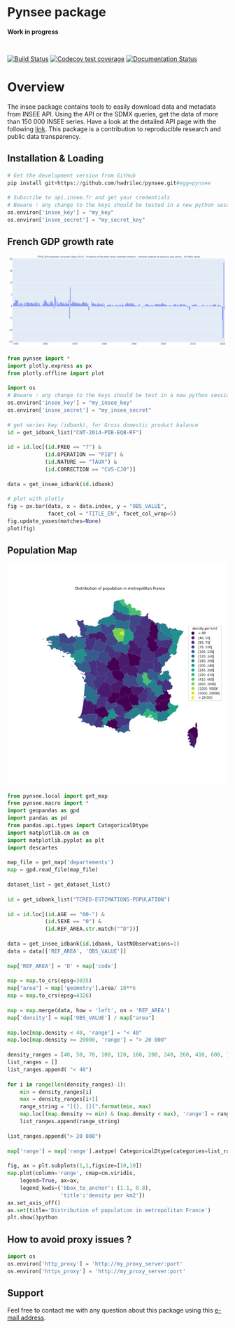 Pynsee package
=======

**Work in progress**

<br> 

 [![Build Status](https://github.com/hadrilec/pynsee/actions/workflows/pynsee-test.yml/badge.svg)](https://github.com/hadrilec/pynsee/actions) 
[![Codecov test coverage](https://codecov.io/gh/hadrilec/pynsee/branch/master/graph/badge.svg)](https://codecov.io/gh/hadrilec/pynsee?branch=master) 
 [![Documentation Status](https://readthedocs.org/projects/py-insee-macrodata/badge/?version=latest)](https://py-insee-macrodata.readthedocs.io/en/latest/?badge=latest)
<br> 

# Overview

The insee package contains tools to easily download data and metadata from INSEE API.
Using the API or the SDMX queries, get the data of more than 150 000 INSEE series.
Have a look at the detailed API page with the following [link](https://api.insee.fr/catalogue/).
This package is a contribution to reproducible research and public data transparency.

## Installation & Loading

```python
# Get the development version from GitHub
pip install git+https://github.com/hadrilec/pynsee.git#egg=pynsee

# Subscribe to api.insee.fr and get your credentials
# Beware : any change to the keys should be tested in a new python session
os.environ['insee_key'] = "my_key"
os.environ['insee_secret'] = "my_secret_key"
```
## French GDP growth rate

![](examples/example_gdp_picture.png)

```python
from pynsee import * 
import plotly.express as px
from plotly.offline import plot

import os 
# Beware : any change to the keys should be test in a new python session
os.environ['insee_key'] = "my_insee_key"
os.environ['insee_secret'] = "my_insee_secret"

# get series key (idbank), for Gross domestic product balance
id = get_idbank_list("CNT-2014-PIB-EQB-RF")

id = id.loc[(id.FREQ == "T") &
            (id.OPERATION == "PIB") &
            (id.NATURE == "TAUX") &
            (id.CORRECTION == "CVS-CJO")]

data = get_insee_idbank(id.idbank)

# plot with plotly
fig = px.bar(data, x = data.index, y = "OBS_VALUE",
             facet_col = "TITLE_EN", facet_col_wrap=5)
fig.update_yaxes(matches=None)
plot(fig)
```
## Population Map

![](examples/example_pop_map.png)

```python
from pynsee.local import get_map
from pynsee.macro import *
import geopandas as gpd
import pandas as pd
from pandas.api.types import CategoricalDtype
import matplotlib.cm as cm
import matplotlib.pyplot as plt
import descartes

map_file = get_map('departements')
map = gpd.read_file(map_file)

dataset_list = get_dataset_list()

id = get_idbank_list("TCRED-ESTIMATIONS-POPULATION") 

id = id.loc[(id.AGE == "00-") &
            (id.SEXE == "0") &
            (id.REF_AREA.str.match("^D"))]

data = get_insee_idbank(id.idbank, lastNObservations=1)
data = data[['REF_AREA', 'OBS_VALUE']]

map['REF_AREA'] = 'D' + map['code']

map = map.to_crs(epsg=3035)
map["area"] = map['geometry'].area/ 10**6
map = map.to_crs(epsg=4326)

map = map.merge(data, how = 'left', on = 'REF_AREA')
map['density'] = map['OBS_VALUE'] / map["area"]

map.loc[map.density < 40, 'range'] = "< 40"
map.loc[map.density >= 20000, 'range'] = "> 20 000"

density_ranges = [40, 50, 70, 100, 120, 160, 200, 240, 260, 410, 600, 1000, 5000, 20000]
list_ranges = []
list_ranges.append( "< 40")

for i in range(len(density_ranges)-1):
    min = density_ranges[i]
    max = density_ranges[i+1]
    range_string = "[{}, {}[".format(min, max)
    map.loc[(map.density >= min) & (map.density < max), 'range'] = range_string
    list_ranges.append(range_string)

list_ranges.append("> 20 000")

map['range'] = map['range'].astype( CategoricalDtype(categories=list_ranges, ordered=True))

fig, ax = plt.subplots(1,1,figsize=[10,10])
map.plot(column='range', cmap=cm.viridis, 
    legend=True, ax=ax,
    legend_kwds={'bbox_to_anchor': (1.1, 0.8),
                 'title':'density per km2'})
ax.set_axis_off()
ax.set(title='Distribution of population in metropolitan France')
plt.show()python
```

## How to avoid proxy issues ?

```python
import os 
os.environ['http_proxy'] = 'http://my_proxy_server:port'
os.environ['https_proxy'] = 'http://my_proxy_server:port'
```

## Support
Feel free to contact me with any question about this package using this [e-mail address](mailto:hadrien.leclerc@insee.fr?subject=[pynsee]).
